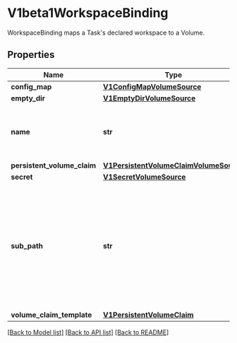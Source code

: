# V1beta1WorkspaceBinding

WorkspaceBinding maps a Task's declared workspace to a Volume.
## Properties
Name | Type | Description | Notes
------------ | ------------- | ------------- | -------------
**config_map** | [**V1ConfigMapVolumeSource**](https://github.com/kubernetes-client/python/blob/master/kubernetes/docs/V1ConfigMapVolumeSource.md) |  | [optional] 
**empty_dir** | [**V1EmptyDirVolumeSource**](https://github.com/kubernetes-client/python/blob/master/kubernetes/docs/V1EmptyDirVolumeSource.md) |  | [optional] 
**name** | **str** | Name is the name of the workspace populated by the volume. | 
**persistent_volume_claim** | [**V1PersistentVolumeClaimVolumeSource**](https://github.com/kubernetes-client/python/blob/master/kubernetes/docs/V1PersistentVolumeClaimVolumeSource.md) |  | [optional] 
**secret** | [**V1SecretVolumeSource**](https://github.com/kubernetes-client/python/blob/master/kubernetes/docs/V1SecretVolumeSource.md) |  | [optional] 
**sub_path** | **str** | SubPath is optionally a directory on the volume which should be used for this binding (i.e. the volume will be mounted at this sub directory). | [optional] 
**volume_claim_template** | [**V1PersistentVolumeClaim**](https://github.com/kubernetes-client/python/blob/master/kubernetes/docs/V1PersistentVolumeClaim.md) |  | [optional] 

[[Back to Model list]](../README.md#documentation-for-models) [[Back to API list]](../README.md#documentation-for-api-endpoints) [[Back to README]](../README.md)


